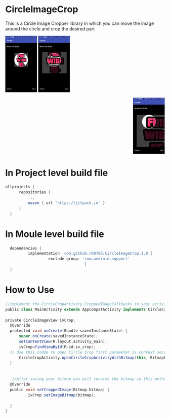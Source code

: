 # CircleImageCrop

This is a Circle Image Cropper library in which you can move the image around the circle and crop the desired part




<p align="left"> 
  <img src="https://raw.githubusercontent.com/r00786/CircleImageCrop/master/1.png" width="100" alt="accessibility text">
	<img src="https://raw.githubusercontent.com/r00786/CircleImageCrop/master/2.png" width="100" alt="accessibility text">
</p>

<p align="right"> 
  <img src="https://raw.githubusercontent.com/r00786/CircleImageCrop/master/3.png" width="100" alt="accessibility text">
</p>

  # In Project level build file
  
  
  
  
  ```groovy
allprojects {
		repositories {
			...
			maven { url 'https://jitpack.io' }
		}
	}
  ```

# In Moule level build file
  
  
  
  
  ```groovy
	dependencies {
	        implementation 'com.github.r00786:CircleImageCrop:1.0'{
                     exclude group: 'com.android.support'
                                     }
	}
  ```
  
  # How to Use
  ```groovy
  //implement the CircleCropActivity.CroppedImageCallbacks in your activity
  public class MainActivity extends AppCompatActivity implements CircleCropActivity.CroppedImageCallbacks{

private CircleImageView ivCrop;
    @Override
    protected void onCreate(Bundle savedInstanceState) {
        super.onCreate(savedInstanceState);
        setContentView(R.layout.activity_main);
        ivCrop=findViewById(R.id.iv_crop);
	// Use this codde to open Circle Crop first parameter is context second is bitmap to be cropped and third is whether you want           //grid lines or not
        CircleCropActivity.openCircleCropActivityWithBitmap(this, BitmapFactory.decodeResource(getResources(),R.drawable.photo),true);
    }


     //After saving your bitmap you will receive the bitmap in this method
    @Override
    public void setCroppedImage(Bitmap bitmap) {
            ivCrop.setImageBitmap(bitmap);

    }
}

```
